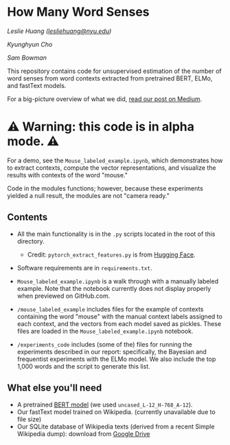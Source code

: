 # How Many Word Senses

_Leslie Huang (lesliehuang@nyu.edu)_

_Kyunghyun Cho_

_Sam Bowman_

This repository contains code for unsupervised estimation of the number of word senses from word contexts extracted from pretrained BERT, ELMo, and fastText models.

For a big-picture overview of what we did, [read our post on Medium](https://medium.com/@leslie_huang/automatic-extraction-of-word-senses-from-deep-contextualized-word-embeddings-2f09f16e820).

# ⚠️ Warning: this code is in alpha mode. ⚠️

For a demo, see the `Mouse_labeled_example.ipynb`, which demonstrates how to extract contexts, compute the vector representations, and visualize the results with contexts of the word "mouse."

Code in the modules functions; however, because these experiments yielded a null result, the modules are not "camera ready."

## Contents

- All the main functionality is in the `.py` scripts located in the root of this directory.
  - Credit: `pytorch_extract_features.py` is from [Hugging Face](https://github.com/huggingface/).

- Software requirements are in `requirements.txt`.

- `Mouse_labeled_example.ipynb` is a walk through with a manually labeled example. Note that the notebook currently does not display properly when previewed on GitHub.com.

- `/mouse_labeled_example` includes files for the example of contexts containing the word "mouse" with the manual context labels assigned to each context, and the vectors from each model saved as pickles. These files are loaded in the `Mouse_labeled_example.ipynb` notebook.

- `/experiments_code` includes (some of the) files for running the experiments described in our report: specifically, the Bayesian and frequentist experiments with the ELMo model. We also include the top 1,000 words and the script to generate this list.

## What else you'll need

- A pretrained [BERT model](https://github.com/google-research/bert) (we used `uncased_L-12_H-768_A-12`).
- Our fastText model trained on Wikipedia. (currently unavailable due to file size)
- Our SQLite database of Wikipedia texts (derived from a recent Simple Wikipedia dump): download from [Google Drive](https://drive.google.com/file/d/1mVIFvYiuje5tIjdIkoPoHxDlbBn3daGC/view?usp=sharing)

